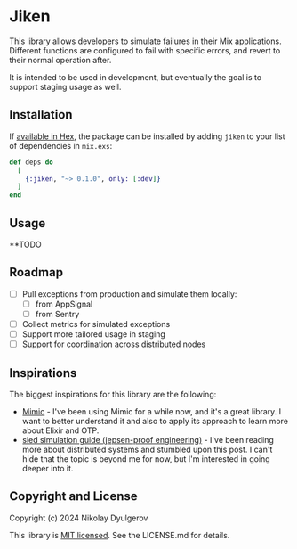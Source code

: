 # Jiken

This library allows developers to simulate failures in their Mix applications. Different functions are configured to fail with specific errors,
and revert to their normal operation after.

It is intended to be used in development, but eventually the goal is to support staging usage as well.

## Installation

If [available in Hex](https://hex.pm/docs/publish), the package can be installed
by adding `jiken` to your list of dependencies in `mix.exs`:

```elixir
def deps do
  [
    {:jiken, "~> 0.1.0", only: [:dev]}
  ]
end
```

## Usage

**TODO

## Roadmap
- [ ] Pull exceptions from production and simulate them locally:
  - [ ] from AppSignal
  - [ ] from Sentry
- [ ] Collect metrics for simulated exceptions
- [ ] Support more tailored usage in staging
- [ ] Support for coordination across distributed nodes

## Inspirations

The biggest inspirations for this library are the following:
- [Mimic](https://github.com/edgurgel/mimic) - I've been using Mimic for a while now, and it's a great library.
I want to better understand it and also to apply its approach to learn more about Elixir and OTP.
- [sled simulation guide (jepsen-proof engineering)](https://sled.rs/simulation.html) - I've been reading more about distributed systems and stumbled upon this post.
I can't hide that the topic is beyond me for now, but I'm interested in going deeper into it.

## Copyright and License

Copyright (c) 2024 Nikolay Dyulgerov

This library is [MIT licensed](https://github.com/nicolayd/jiklen/blob/main/LICENSE.md). See the LICENSE.md for details.
